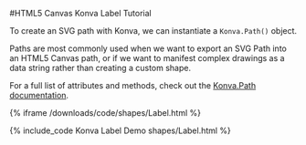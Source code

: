 
#HTML5 Canvas Konva Label Tutorial

To create an SVG path with Konva, we can instantiate a `Konva.Path()` object.

Paths are most commonly used when we want to export an SVG Path into an HTML5 Canvas path, or if we want to manifest complex drawings as a data string rather than creating a custom shape.

For a full list of attributes and methods, check out the [Konva.Path documentation](http://konva.github.io/api/Konva.Path.html).

{% iframe /downloads/code/shapes/Label.html %}

{% include_code Konva Label Demo shapes/Label.html %}